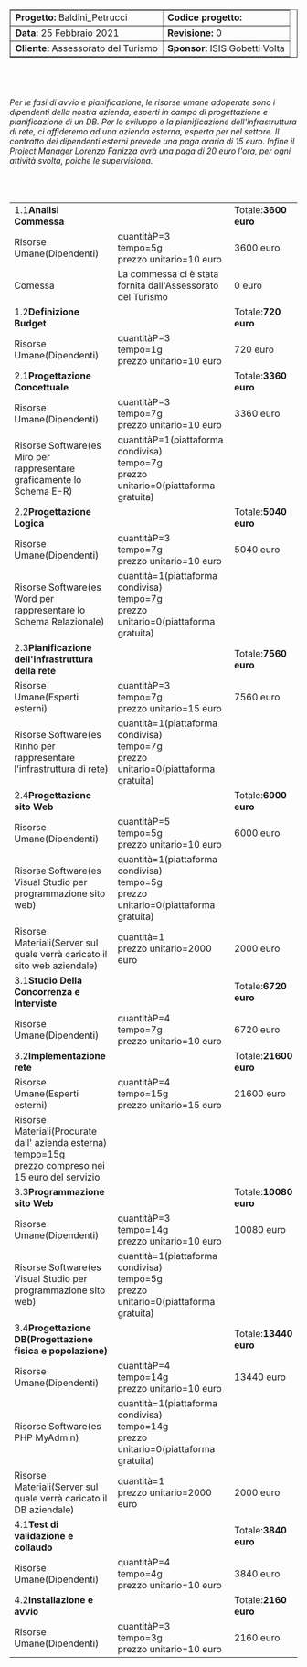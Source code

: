 <!DOCTYPE html>
<html>
    <head>
        <link href="https://cdn.jsdelivr.net/npm/bootstrap@5.0.0-beta2/dist/css/bootstrap.min.css" rel="stylesheet" integrity="sha384-BmbxuPwQa2lc/FVzBcNJ7UAyJxM6wuqIj61tLrc4wSX0szH/Ev+nYRRuWlolflfl" crossorigin="anonymous">
    </head>
    <body>
        <form>
            <table border='1' align="center">
                <tr><td><b>Progetto:</b> Baldini_Petrucci</td> <td><b>Codice progetto:</b></td></tr>
                <tr><td><b>Data:</b> 25 Febbraio 2021</td> <td><b>Revisione:</b> 0</td></tr>
                <tr><td><b>Cliente:</b> Assessorato del Turismo</td> <td><b>Sponsor:</b> ISIS Gobetti Volta</td></tr>
            </table>
        </form>
    <br>
    <br>
    <h6>Per le fasi di avvio e pianificazione, le risorse umane adoperate sono i dipendenti della nostra azienda, esperti in campo di progettazione e pianificazione di un DB. Per lo sviluppo e la pianificazione dell'infrastruttura di rete, ci affideremo ad una azienda esterna, esperta per nel settore. Il contratto dei dipendenti esterni prevede una paga oraria di 15 euro. Infine il Project Manager Lorenzo Fanizza avrà una paga di 20 euro l'ora, per ogni attività svolta, poiche le supervisiona.</h6>
    <br>
        <form>
            <table class="table table-striped">
                    <tr><td>1.1<b>Analisi Commessa</b></td><td></td><td>Totale:<b>3600 euro</b></td></tr>
                    <tr><td>Risorse Umane(Dipendenti)</td><td>quantitàP=3<br>tempo=5g<br>prezzo unitario=10 euro</td><td>3600 euro</td></tr>
                    <tr><td>Comessa</td><td>La commessa ci è stata fornita dall'Assessorato del Turismo</td><td>0 euro</td></tr>
                    <tr><td>1.2<b>Definizione Budget</b></td><td></td><td>Totale:<b>720 euro</b></td></tr>
                    <tr><td>Risorse Umane(Dipendenti)</td><td>quantitàP=3<br>tempo=1g<br>prezzo unitario=10 euro</td><td>720 euro</td></tr>
                    <tr><td>2.1<b>Progettazione Concettuale</b></td><td></td><td>Totale:<b>3360 euro</b></td></tr>
                    <tr><td>Risorse Umane(Dipendenti)</td><td>quantitàP=3<br>tempo=7g<br>prezzo unitario=10 euro</td><td>3360 euro</td></tr>
                    <tr><td>Risorse Software(es Miro per rappresentare graficamente lo Schema E-R)</td><td>quantitàP=1(piattaforma condivisa)<br>tempo=7g<br>prezzo unitario=0(piattaforma gratuita)</td><td></td></tr>
                    <tr><td>2.2<b>Progettazione Logica</b></td><td></td><td>Totale:<b>5040 euro</b></td></tr>
                    <tr><td>Risorse Umane(Dipendenti)</td><td>quantitàP=3<br>tempo=7g<br>prezzo unitario=10 euro</td><td>5040 euro</td></tr>
                    <tr><td>Risorse Software(es Word per rappresentare lo Schema Relazionale)</td><td>quantità=1(piattaforma condivisa)<br>tempo=7g<br>prezzo unitario=0(piattaforma gratuita)</td><td></td></tr>
                    <tr><td>2.3<b>Pianificazione dell'infrastruttura della rete</b></td><td></td><td>Totale:<b>7560 euro</b></td></tr>
                    <tr><td>Risorse Umane(Esperti esterni)</td><td>quantitàP=3<br>tempo=7g<br>prezzo unitario=15 euro</td><td>7560 euro</td></tr>
                    <tr><td>Risorse Software(es Rinho per rappresentare l'infrastruttura di rete)</td><td>quantità=1(piattaforma condivisa)<br>tempo=7g<br>prezzo unitario=0(piattaforma gratuita)</td><td></td></tr>
                    <tr><td>2.4<b>Progettazione sito Web</b></td><td></td><td>Totale:<b>6000 euro</b></td></tr>
                    <tr><td>Risorse Umane(Dipendenti)</td><td>quantitàP=5<br>tempo=5g<br>prezzo unitario=10 euro</td><td>6000 euro</td></tr>
                    <tr><td>Risorse Software(es Visual Studio per programmazione sito web)</td><td>quantità=1(piattaforma condivisa)<br>tempo=5g<br>prezzo unitario=0(piattaforma gratuita)</td><td></td></tr>
                    <tr><td>Risorse Materiali(Server sul quale verrà caricato il sito web aziendale)</td><td>quantità=1<br>prezzo unitario=2000 euro</td><td>2000 euro</td></tr>
                    <tr><td>3.1<b>Studio Della Concorrenza e Interviste</b></td><td></td><td>Totale:<b>6720 euro</b></td></tr>
                    <tr><td>Risorse Umane(Dipendenti)</td><td>quantitàP=4<br>tempo=7g<br>prezzo unitario=10 euro</td><td>6720 euro</td></tr>
                    <tr><td>3.2<b>Implementazione rete</b></td><td></td><td>Totale:<b>21600 euro</b></td></tr>
                    <tr><td>Risorse Umane(Esperti esterni)</td><td>quantitàP=4<br>tempo=15g<br>prezzo unitario=15 euro</td><td>21600 euro</td></tr>
                    <tr><td>Risorse Materiali(Procurate dall' azienda esterna)<br>tempo=15g<br>prezzo compreso nei 15 euro del servizio</td><td></td></tr>
                    <tr><td>3.3<b>Programmazione sito Web</b></td><td></td><td>Totale:<b>10080 euro</b></td></tr>
                    <tr><td>Risorse Umane(Dipendenti)</td><td>quantitàP=3<br>tempo=14g<br>prezzo unitario=10 euro</td><td>10080 euro</td></tr>
                    <tr><td>Risorse Software(es Visual Studio per programmazione sito web)</td><td>quantità=1(piattaforma condivisa)<br>tempo=5g<br>prezzo unitario=0(piattaforma gratuita)</td><td></td></tr>
                    <tr><td>3.4<b>Progettazione DB(Progettazione fisica e popolazione)</b></td><td></td><td>Totale:<b>13440 euro</b></td></tr>
                    <tr><td>Risorse Umane(Dipendenti)</td><td>quantitàP=4<br>tempo=14g<br>prezzo unitario=10 euro</td><td>13440 euro</td></tr>
                    <tr><td>Risorse Software(es PHP MyAdmin)</td><td>quantità=1(piattaforma condivisa)<br>tempo=14g<br>prezzo unitario=0(piattaforma gratuita)</td><td></td></tr>
                    <tr><td>Risorse Materiali(Server sul quale verrà caricato il DB aziendale)</td><td>quantità=1<br>prezzo unitario=2000 euro</td><td>2000 euro</td></tr>
                    <tr><td>4.1<b>Test di validazione e collaudo</b></td><td></td><td>Totale:<b>3840 euro</b></td></tr>
                    <tr><td>Risorse Umane(Dipendenti)</td><td>quantitàP=4<br>tempo=4g<br>prezzo unitario=10 euro</td><td>3840 euro</td></tr>
                    <tr><td>4.2<b>Installazione e avvio</b></td><td></td><td>Totale:<b>2160 euro</b></td></tr>
                    <tr><td>Risorse Umane(Dipendenti)</td><td>quantitàP=3<br>tempo=3g<br>prezzo unitario=10 euro</td><td>2160 euro</td></tr>
                </table>
        </form>
    </body>
</html>
